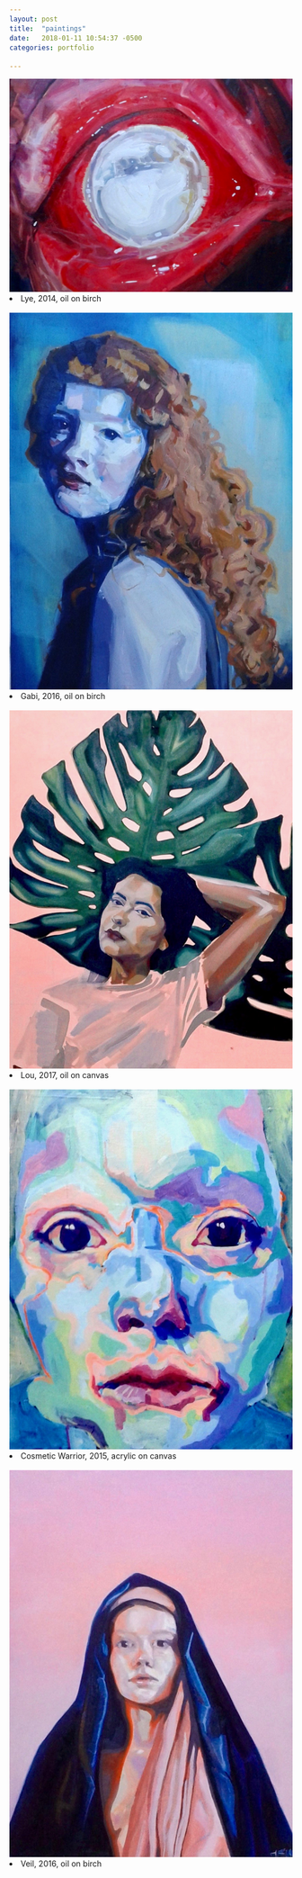```yaml
---
layout: post
title:  "paintings"
date:   2018-01-11 10:54:37 -0500
categories: portfolio

---
```

<div class="text-section">
<img src = "/assets/art/lye.jpg">
<li>Lye, 2014, oil on birch</li><br>
<img src = "/assets/art/gabi.jpg">
<li>Gabi, 2016, oil on birch</li><br>
<img src = "/assets/art/lou.jpg">
<li>Lou, 2017, oil on canvas</li><br>
<img src = "/assets/art/cosmeticwarrior.jpg">
<li>Cosmetic Warrior, 2015, acrylic on canvas</li><br>
<img src = "/assets/art/veil.jpg">
<li>Veil, 2016, oil on birch</li><br>
</div>

